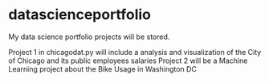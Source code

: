 # datascienceportfolio
My data science portfolio projects will be stored. 

Project 1 in chicagodat.py will include a analysis and visualization of the City of Chicago and its public employees salaries
Project 2 will be a Machine Learning project about the Bike Usage in Washington DC

